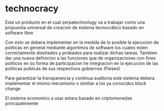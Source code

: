 # technocracy

Este un producto en el cual zerpatechnology va a trabajar como una propuesta universal de creación de sistema tecnocrático basado en software libre

Con esto se debera implementar en la medida de lo posible la ejecucion de politicas en general mediante algoritmos de software
los cuales esten correctamente diseñados y probados para realizar dichas tareas. Tambien dar una nueva definicion a las funciones que de organizaciones con fines politicos en su forma de participacion he integracion en la ejecucion de las politicas publicas de sus respectivos gobiernos (Paises)

Para garantizar la transparencia y continua auditoria este sistema debera implementar el mismo mecanismo o similiar a los ya conocidos block change 

El sistema economico a usar estara basado en criptomonedas principalemente

